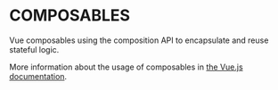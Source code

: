 # COMPOSABLES

Vue composables using the composition API to encapsulate and reuse stateful logic.

More information about the usage of composables in [the Vue.js documentation](https://vuejs.org/guide/reusability/composables.html#conventions-and-best-practices).
